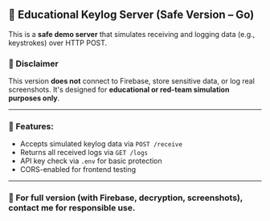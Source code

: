 ## 🔐 Educational Keylog Server (Safe Version – Go)

This is a **safe demo server** that simulates receiving and logging data (e.g., keystrokes) over HTTP POST.

### 🚫 Disclaimer
This version **does not** connect to Firebase, store sensitive data, or log real screenshots.
It's designed for **educational or red-team simulation purposes only**.

---

### 🚀 Features:
- Accepts simulated keylog data via `POST /receive`
- Returns all received logs via `GET /logs`
- API key check via `.env` for basic protection
- CORS-enabled for frontend testing

---

### 🧠 For full version (with Firebase, decryption, screenshots), contact me for **responsible use**.

